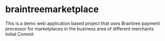 # braintreemarketplace
This is a demo web application based project that uses Braintree payment processor for marketplaces in the business area of different merchants
Initial Commit
